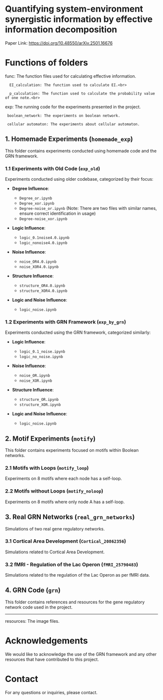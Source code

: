 # Quantifying system-environment synergistic information by effective information decomposition

Paper Link: https://doi.org/10.48550/arXiv.2501.16676


# Functions of folders
func: The function files used for calculating effective information. <br>

      EI_calculation: The function used to calculate EI.<br>

      p_calculation: The function used to calculate the probability value of one note.<br>

exp: The running code for the experiments presented in the project. <br>

     boolean_network: The experiments on boolean network.
     
     cellular automaton: The experiments about cellular automaton. 

## 1. Homemade Experiments (`homemade_exp`)

This folder contains experiments conducted using homemade code and the GRN framework.

### 1.1 Experiments with Old Code (`exp_old`)  

Experiments conducted using older codebase, categorized by their focus:

- **Degree Influence**:
  - `Degree_or.ipynb`
  - `Degree_xor.ipynb`
  - `Degree-noise_or.ipynb` (Note: There are two files with similar names, ensure correct identification in usage)
  - `Degree-noise_xor.ipynb`

- **Logic Influence**:
  - `logic_0.1noise4.0.ipynb`
  - `logic_nonoise4.0.ipynb`

- **Noise Influence**:
  - `noise_OR4.0.ipynb`
  - `noise_XOR4.0.ipynb`

- **Structure Influence**:
  - `structure_OR4.0.ipynb`
  - `structure_XOR4.0.ipynb`

- **Logic and Noise Influence**:
  - `logic_noise.ipynb`

### 1.2 Experiments with GRN Framework (`exp_by_grn`)

Experiments conducted using the GRN framework, categorized similarly:

- **Logic Influence**:
  - `logic_0.1_noise.ipynb`
  - `logic_no_noise.ipynb`

- **Noise Influence**:
  - `noise_OR.ipynb`
  - `noise_XOR.ipynb`

- **Structure Influence**:
  - `structure_OR.ipynb`
  - `structure_XOR.ipynb`

- **Logic and Noise Influence**:
  - `logic_noise.ipynb`

## 2. Motif Experiments (`motify`)

This folder contains experiments focused on motifs within Boolean networks.

### 2.1 Motifs with Loops (`motify_loop`)

Experiments on 8 motifs where each node has a self-loop.

### 2.2 Motifs without Loops (`motify_noloop`)

Experiments on 8 motifs where only node A has a self-loop.

## 3. Real GRN Networks (`real_grn_networks`)

Simulations of two real gene regulatory networks.

### 3.1 Cortical Area Development (`Cortical_20862356`)

Simulations related to Cortical Area Development.

### 3.2 fMRI - Regulation of the Lac Operon (`fMRI_25790483`)

Simulations related to the regulation of the Lac Operon as per fMRI data.

## 4. GRN Code (`grn`)

This folder contains references and resources for the gene regulatory network code used in the project.

---

resources: The image files. <br>




# Acknowledgements

We would like to acknowledge the use of the GRN framework and any other resources that have contributed to this project.

# Contact

For any questions or inquiries, please contact.


